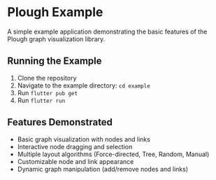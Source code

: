 # Plough Example

A simple example application demonstrating the basic features of the Plough graph visualization library.

## Running the Example

1. Clone the repository
2. Navigate to the example directory: `cd example`
3. Run `flutter pub get`
4. Run `flutter run`

## Features Demonstrated

* Basic graph visualization with nodes and links
* Interactive node dragging and selection
* Multiple layout algorithms (Force-directed, Tree, Random, Manual)
* Customizable node and link appearance
* Dynamic graph manipulation (add/remove nodes and links)